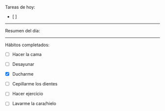 Tareas de hoy:
- [ ] 
---
Resumen del día:


---
Hábitos completados:
- [ ] Hacer la cama
- [ ] Desayunar
- [x] Ducharme
- [ ] Cepillarme los dientes
- [ ] Hacer ejercicio
- [ ] Lavarme la cara/hielo


